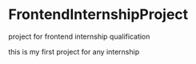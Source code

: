 # FrontendInternshipProject
project for frontend internship qualification

this is my first project for any internship 